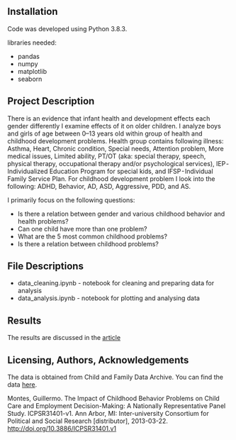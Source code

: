 ## Installation

Code was developed using Python 3.8.3.

libraries needed:

- pandas
- numpy
- matplotlib
- seaborn

## Project Description
There is an evidence that infant health and development effects each gender differently I examine effects of it on older children. I analyze  boys and girls of age between 0–13 years old within group of health and childhood development problems. Health group contains following illness: Asthma, Heart, Chronic condition, Special needs, Attention problem, More medical issues, Limited ability, PT/OT (aka: special therapy, speech, physical therapy, occupational therapy and/or psychological services), IEP - Individualized Education Program for special kids, and IFSP - Individual Family Service Plan. For childhood development problem I look into the following: ADHD, Behavior, AD, ASD, Aggressive, PDD, and AS.

I primarily focus on the following questions:

- Is there a relation between gender and various childhood behavior and health problems?
- Can one child have more than one problem? 
- What are the 5 most common childhood problems?
- Is there a relation between childhood problems?


## File Descriptions
- data_cleaning.ipynb - notebook for cleaning and preparing data for analysis
- data_analysis.ipynb - notebook for plotting and analysing data


## Results

The results are discussed in the [article]()


## Licensing, Authors, Acknowledgements

The data is obtained from Child and Family Data Archive. You can find the data [here](https://www.childandfamilydataarchive.org/cfda/archives/cfda/studies/31401). 

Montes, Guillermo. The Impact of Childhood Behavior Problems on Child Care
and Employment Decision-Making: A Nationally Representative Panel Study.
ICPSR31401-v1. Ann Arbor, MI: Inter-university Consortium for Political and
Social Research [distributor], 2013-03-22.
http://doi.org/10.3886/ICPSR31401.v1
